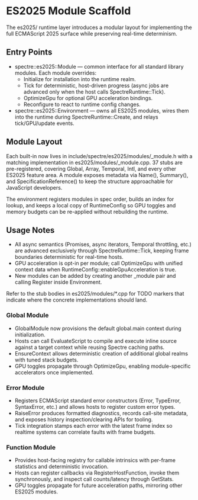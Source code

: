 # ES2025 Module Scaffold

The es2025/ runtime layer introduces a modular layout for implementing the full ECMAScript 2025 surface while preserving real-time determinism.

## Entry Points

- spectre::es2025::Module &mdash; common interface for all standard library modules. Each module overrides:
  - Initialize for installation into the runtime realm.
  - Tick for deterministic, host-driven progress (async jobs are advanced only when the host calls SpectreRuntime::Tick).
  - OptimizeGpu for optional GPU acceleration bindings.
  - Reconfigure to react to runtime config changes.
- spectre::es2025::Environment &mdash; owns all ES2025 modules, wires them into the runtime during SpectreRuntime::Create, and relays tick/GPU/update events.

## Module Layout

Each built-in now lives in include/spectre/es2025/modules/<name>_module.h with a matching implementation in es2025/modules/<name>_module.cpp. 37 stubs are pre-registered, covering Global, Array, Temporal, Intl, and every other ES2025 feature area. A module exposes metadata via Name(), Summary(), and SpecificationReference() to keep the structure approachable for JavaScript developers.

The environment registers modules in spec order, builds an index for lookup, and keeps a local copy of RuntimeConfig so GPU toggles and memory budgets can be re-applied without rebuilding the runtime.

## Usage Notes

- All async semantics (Promises, async iterators, Temporal throttling, etc.) are advanced exclusively through SpectreRuntime::Tick, keeping frame boundaries deterministic for real-time hosts.
- GPU acceleration is opt-in per module; call OptimizeGpu with unified context data when RuntimeConfig::enableGpuAcceleration is true.
- New modules can be added by creating another <name>_module pair and calling Register inside Environment.

Refer to the stub bodies in es2025/modules/*.cpp for TODO markers that indicate where the concrete implementations should land.

### Global Module
- GlobalModule now provisions the default global.main context during initialization.
- Hosts can call EvaluateScript to compile and execute inline source against a target context while reusing Spectre caching paths.
- EnsureContext allows deterministic creation of additional global realms with tuned stack budgets.
- GPU toggles propagate through OptimizeGpu, enabling module-specific accelerators once implemented.

### Error Module
- Registers ECMAScript standard error constructors (Error, TypeError, SyntaxError, etc.) and allows hosts to register custom error types.
- RaiseError produces formatted diagnostics, records call-site metadata, and exposes history inspection/clearing APIs for tooling.
- Tick integration stamps each error with the latest frame index so realtime systems can correlate faults with frame budgets.
### Function Module
- Provides host-facing registry for callable intrinsics with per-frame statistics and deterministic invocation.
- Hosts can register callbacks via RegisterHostFunction, invoke them synchronously, and inspect call counts/latency through GetStats.
- GPU toggles propagate for future acceleration paths, mirroring other ES2025 modules.
